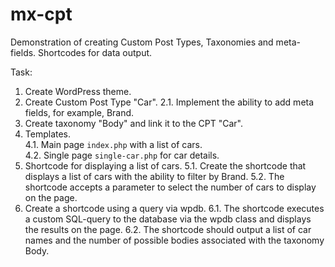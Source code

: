 # mx-cpt
Demonstration of creating Custom Post Types, Taxonomies and meta-fields. Shortcodes for data output.

Task:

1. Create WordPress theme.
2. Create Custom Post Type "Car".
   2.1. Implement the ability to add meta fields, for example, Brand.
3. Create taxonomy "Body" and link it to the CPT "Car".
4. Templates.  
   4.1. Main page `index.php` with a list of cars.  
   4.2. Single page `single-car.php` for car details.  
5. Shortcode for displaying a list of cars.
   5.1. Create the shortcode that displays a list of cars with the ability to filter by Brand.
   5.2. The shortcode accepts a parameter to select the number of cars to display on the page.
6. Create a shortcode using a query via wpdb.
   6.1. The shortcode executes a custom SQL-query to the database via the wpdb class and displays the results on the page.
   6.2. The shortcode should output a list of car names and the number of possible bodies associated with the taxonomy Body.
